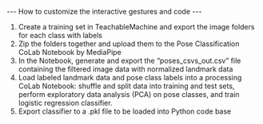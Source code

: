--- How to customize the interactive gestures and code ---

1. Create a training set in TeachableMachine and export the image folders for each class with labels
2. Zip the folders together and upload them to the Pose Classification CoLab Notebook by MediaPipe
3. In the Notebook, generate and export the “poses_csvs_out.csv” file containing the filtered image data with normalized landmark data
4. Load labeled landmark data and pose class labels into a processing CoLab Notebook: shuffle and split data into training and test sets, perform exploratory data analysis (PCA) on pose classes, and train logistic regression classifier. 
5. Export classifier to a .pkl file to be loaded into Python code base

